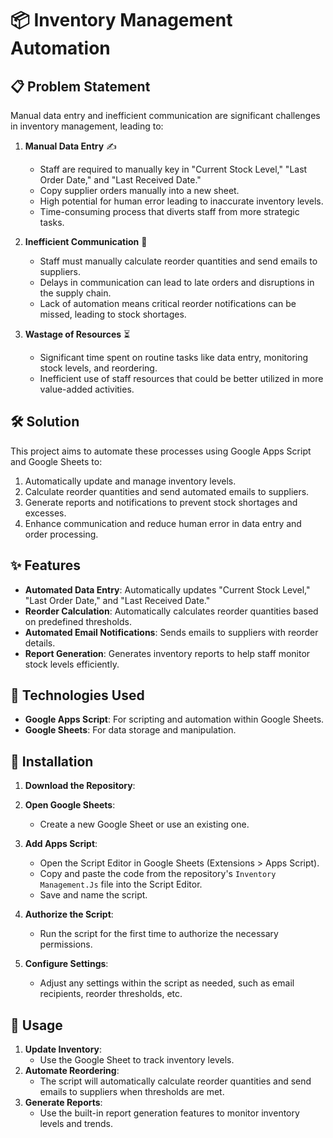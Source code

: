 # 📦 Inventory Management Automation

## 📋 Problem Statement

Manual data entry and inefficient communication are significant challenges in inventory management, leading to:

1. **Manual Data Entry** ✍️
    - Staff are required to manually key in "Current Stock Level," "Last Order Date," and "Last Received Date."
    - Copy supplier orders manually into a new sheet.
    - High potential for human error leading to inaccurate inventory levels.
    - Time-consuming process that diverts staff from more strategic tasks.

2. **Inefficient Communication** 📧
    - Staff must manually calculate reorder quantities and send emails to suppliers.
    - Delays in communication can lead to late orders and disruptions in the supply chain.
    - Lack of automation means critical reorder notifications can be missed, leading to stock shortages.

3. **Wastage of Resources** ⏳
    - Significant time spent on routine tasks like data entry, monitoring stock levels, and reordering.
    - Inefficient use of staff resources that could be better utilized in more value-added activities.

## 🛠️ Solution

This project aims to automate these processes using Google Apps Script and Google Sheets to:

1. Automatically update and manage inventory levels.
2. Calculate reorder quantities and send automated emails to suppliers.
3. Generate reports and notifications to prevent stock shortages and excesses.
4. Enhance communication and reduce human error in data entry and order processing.

## ✨ Features

- **Automated Data Entry**: Automatically updates "Current Stock Level," "Last Order Date," and "Last Received Date."
- **Reorder Calculation**: Automatically calculates reorder quantities based on predefined thresholds.
- **Automated Email Notifications**: Sends emails to suppliers with reorder details.
- **Report Generation**: Generates inventory reports to help staff monitor stock levels efficiently.

## 🧰 Technologies Used

- **Google Apps Script**: For scripting and automation within Google Sheets.
- **Google Sheets**: For data storage and manipulation.

## 🚀 Installation

1. **Download the Repository**:
    
2. **Open Google Sheets**:
    - Create a new Google Sheet or use an existing one.
3. **Add Apps Script**:
    - Open the Script Editor in Google Sheets (Extensions > Apps Script).
    - Copy and paste the code from the repository's `Inventory Management.Js` file into the Script Editor.
    - Save and name the script.
4. **Authorize the Script**:
    - Run the script for the first time to authorize the necessary permissions.
5. **Configure Settings**:
    - Adjust any settings within the script as needed, such as email recipients, reorder thresholds, etc.

## 📖 Usage

1. **Update Inventory**:
    - Use the Google Sheet to track inventory levels.
2. **Automate Reordering**:
    - The script will automatically calculate reorder quantities and send emails to suppliers when thresholds are met.
3. **Generate Reports**:
    - Use the built-in report generation features to monitor inventory levels and trends.
